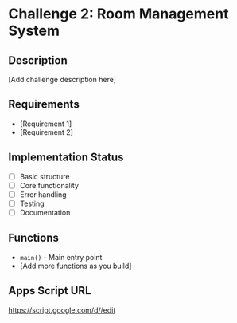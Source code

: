 # Challenge 2: Room Management System

## Description
[Add challenge description here]

## Requirements
- [Requirement 1]
- [Requirement 2]

## Implementation Status
- [ ] Basic structure
- [ ] Core functionality
- [ ] Error handling
- [ ] Testing
- [ ] Documentation

## Functions
- `main()` - Main entry point
- [Add more functions as you build]

## Apps Script URL
https://script.google.com/d//edit

